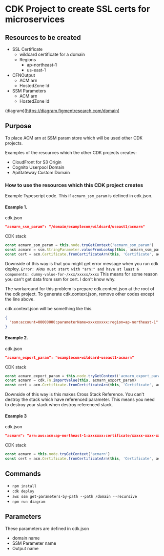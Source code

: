 # CDK Project to create SSL certs for microservices 

## Resources to be created

* SSL Certificate
  * wildcard certificate for a domain
  * Regions
    * ap-northeast-1
    * us-east-1
* CFNOutput
  * ACM arn
  * HostedZone Id
* SSM Parameters
  * ACM arn
  * HostedZone Id

(diagram)[https://diagram.figmentresearch.com/domain]

## Purpose

To place ACM arn at SSM param store which will be used other CDK projects.

Examples of the resources which the other CDK projects creates:

  * CloudFront for S3 Origin
  * Cognito Userpool Domain
  * ApiGateway Custom Domain

### How to use the resources which this CDK project creates

Example Typescript code. This  if `acmarn_ssm_param` is defined in cdk.json.

#### Example 1.

cdk.json
```json
"acmarn_ssm_param": "/domain/examplecom/wildcard/useast1/acmarn"
```

CDK stack 
```Typescript
const acmarn_ssm_param = this.node.tryGetContext('acmarn_ssm_param')
const acmarn = ssm.StringParameter.valueFromLookup(this, acmarn_ssm_param)
const cert = acm.Certificate.fromCertificateArn(this, 'Certificate', acmarn)
```

Downside of this way is that you might get error message when you run cdk deploy.
`Error: ARNs must start with "arn:" and have at least 6 components: dummy-value-for-/xxx/xxxxx/xxxx`
This means for some reason you can't get data from ssm for cert. I don't know why.

The workaround for this problem is prepare cdk.context.json at the root of the cdk project.
To generate cdk.context.json, remove other codes except the line above.

cdk.context.json will be something like this.

```cdk.context.json
{
  "ssm:account=00000000:parameterName=xxxxxxxxx:region=ap-northeast-1": "arn:aws:acm:us-east-1:xxxxxx:certificate/xxxxx"
}
```

#### Example 2.

cdk.json
```json
"acmarn_export_param": "examplecom-wildcard-useast1-acmarn"
```

CDK stack 
```Typescript
const acmarn_export_param = this.node.tryGetContext('acmarn_export_param')
const acmarn = cdk.Fn.importValue(this, acmarn_export_param)
const cert = acm.Certificate.fromCertificateArn(this, 'Certificate', acmarn)
```

Downside of this way is this makes Cross Stack Reference.
You can't destroy the stack which have referenced parameter.
This means you need to destroy your stack when destroy referenced stack.

#### Example 3

cdk.json
```json
"acmarn": "arn:aws:acm:ap-northeast-1:xxxxxxx:certificate/xxxxx-xxxx-xxxxx"
```

CDK stack 
```Typescript
const acmarn = this.node.tryGetContext('acmarn')
const cert = acm.Certificate.fromCertificateArn(this, 'Certificate', acmarn)
```

## Commands

* `npm install`
* `cdk deploy`
* `aws ssm get-parameters-by-path --path /domain --recursive`
* `npm run diagram`

## Parameters

These parameters are defined in cdk.json 

* domain name
* SSM Parameter name
* Output name

